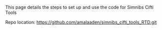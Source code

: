 This page details the steps to set up and use the code for Simnibs Cifti Tools

Repo location: https://github.com/amalaaden/simnibs_cifti_tools_RTD.git 
